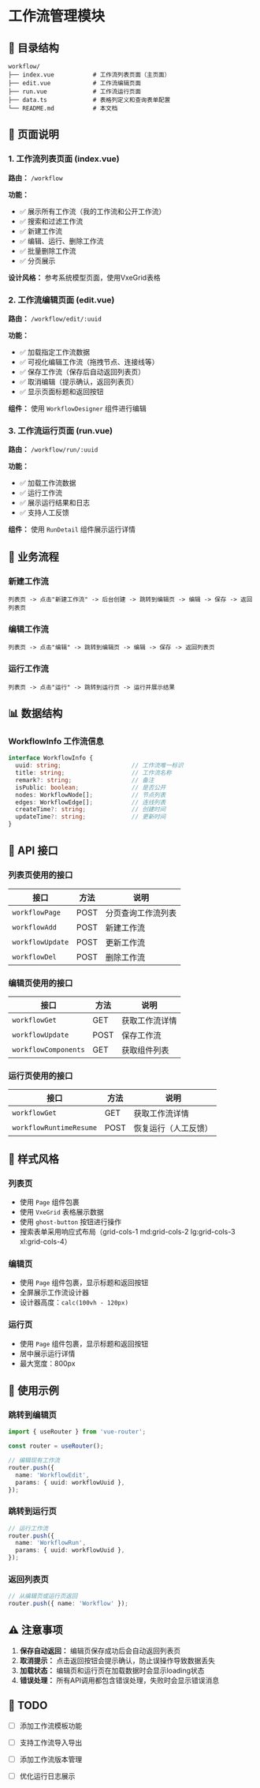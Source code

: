 # 工作流管理模块

## 📁 目录结构

```
workflow/
├── index.vue           # 工作流列表页面（主页面）
├── edit.vue            # 工作流编辑页面
├── run.vue             # 工作流运行页面
├── data.ts             # 表格列定义和查询表单配置
└── README.md           # 本文档
```

## 🎯 页面说明

### 1. 工作流列表页面 (index.vue)

**路由：** `/workflow`

**功能：**
- ✅ 展示所有工作流（我的工作流和公开工作流）
- ✅ 搜索和过滤工作流
- ✅ 新建工作流
- ✅ 编辑、运行、删除工作流
- ✅ 批量删除工作流
- ✅ 分页展示

**设计风格：** 参考系统模型页面，使用VxeGrid表格

### 2. 工作流编辑页面 (edit.vue)

**路由：** `/workflow/edit/:uuid`

**功能：**
- ✅ 加载指定工作流数据
- ✅ 可视化编辑工作流（拖拽节点、连接线等）
- ✅ 保存工作流（保存后自动返回列表页）
- ✅ 取消编辑（提示确认，返回列表页）
- ✅ 显示页面标题和返回按钮

**组件：** 使用 `WorkflowDesigner` 组件进行编辑

### 3. 工作流运行页面 (run.vue)

**路由：** `/workflow/run/:uuid`

**功能：**
- ✅ 加载工作流数据
- ✅ 运行工作流
- ✅ 展示运行结果和日志
- ✅ 支持人工反馈

**组件：** 使用 `RunDetail` 组件展示运行详情

## 🔄 业务流程

### 新建工作流

```
列表页 -> 点击"新建工作流" -> 后台创建 -> 跳转到编辑页 -> 编辑 -> 保存 -> 返回列表页
```

### 编辑工作流

```
列表页 -> 点击"编辑" -> 跳转到编辑页 -> 编辑 -> 保存 -> 返回列表页
```

### 运行工作流

```
列表页 -> 点击"运行" -> 跳转到运行页 -> 运行并展示结果
```

## 📊 数据结构

### WorkflowInfo 工作流信息

```typescript
interface WorkflowInfo {
  uuid: string;                    // 工作流唯一标识
  title: string;                   // 工作流名称
  remark?: string;                 // 备注
  isPublic: boolean;               // 是否公开
  nodes: WorkflowNode[];           // 节点列表
  edges: WorkflowEdge[];           // 连线列表
  createTime?: string;             // 创建时间
  updateTime?: string;             // 更新时间
}
```

## 🔌 API 接口

### 列表页使用的接口

| 接口 | 方法 | 说明 |
|------|------|------|
| `workflowPage` | POST | 分页查询工作流列表 |
| `workflowAdd` | POST | 新建工作流 |
| `workflowUpdate` | POST | 更新工作流 |
| `workflowDel` | POST | 删除工作流 |

### 编辑页使用的接口

| 接口 | 方法 | 说明 |
|------|------|------|
| `workflowGet` | GET | 获取工作流详情 |
| `workflowUpdate` | POST | 保存工作流 |
| `workflowComponents` | GET | 获取组件列表 |

### 运行页使用的接口

| 接口 | 方法 | 说明 |
|------|------|------|
| `workflowGet` | GET | 获取工作流详情 |
| `workflowRuntimeResume` | POST | 恢复运行（人工反馈） |

## 🎨 样式风格

### 列表页
- 使用 `Page` 组件包裹
- 使用 `VxeGrid` 表格展示数据
- 使用 `ghost-button` 按钮进行操作
- 搜索表单采用响应式布局（grid-cols-1 md:grid-cols-2 lg:grid-cols-3 xl:grid-cols-4）

### 编辑页
- 使用 `Page` 组件包裹，显示标题和返回按钮
- 全屏展示工作流设计器
- 设计器高度：`calc(100vh - 120px)`

### 运行页
- 使用 `Page` 组件包裹，显示标题和返回按钮
- 居中展示运行详情
- 最大宽度：800px

## 🚀 使用示例

### 跳转到编辑页

```typescript
import { useRouter } from 'vue-router';

const router = useRouter();

// 编辑现有工作流
router.push({
  name: 'WorkflowEdit',
  params: { uuid: workflowUuid },
});
```

### 跳转到运行页

```typescript
// 运行工作流
router.push({
  name: 'WorkflowRun',
  params: { uuid: workflowUuid },
});
```

### 返回列表页

```typescript
// 从编辑页或运行页返回
router.push({ name: 'Workflow' });
```

## ⚠️ 注意事项

1. **保存自动返回：** 编辑页保存成功后会自动返回列表页
2. **取消提示：** 点击返回按钮会提示确认，防止误操作导致数据丢失
3. **加载状态：** 编辑页和运行页在加载数据时会显示loading状态
4. **错误处理：** 所有API调用都包含错误处理，失败时会显示错误消息

## 📝 TODO

- [ ] 添加工作流模板功能
- [ ] 支持工作流导入导出
- [ ] 添加工作流版本管理
- [ ] 优化运行日志展示

